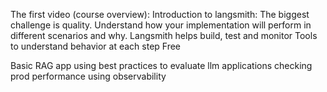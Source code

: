 The first video (course overview):
Introduction to langsmith:
The biggest challenge is quality.
Understand how your implementation will perform in different scenarios and why.
Langsmith helps build, test and monitor
Tools to understand behavior at each step
Free 

Basic RAG app
using best practices to evaluate llm applications
checking prod performance using observability